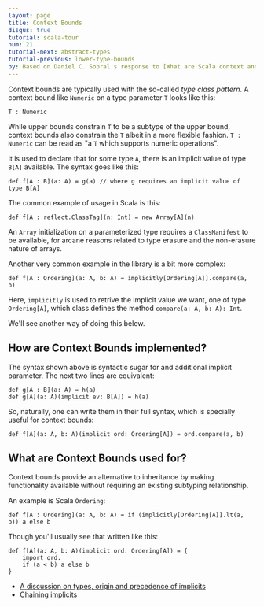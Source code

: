 ```yaml
---
layout: page
title: Context Bounds
disqus: true
tutorial: scala-tour
num: 21
tutorial-next: abstract-types
tutorial-previous: lower-type-bounds
by: Based on Daniel C. Sobral's response to [What are Scala context and view bounds?](http://stackoverflow.com/q/4465948/53013) (CC-BY-SA 3.0)
---
```


Context bounds are typically used with the so-called _type class pattern_.
A context bound like `Numeric` on a type parameter `T` looks like this:

    T : Numeric

While upper bounds constrain `T` to be a subtype of the upper bound,
context bounds also constrain the `T` albeit in a more flexible fashion.
`T : Numeric` can be read as "a `T` which supports numeric operations".

It is used to declare that for some type `A`, there is an
implicit value of type `B[A]` available. The syntax goes like this:

    def f[A : B](a: A) = g(a) // where g requires an implicit value of type B[A]

The common example of usage in Scala is this:

    def f[A : reflect.ClassTag](n: Int) = new Array[A](n)

An `Array` initialization on a parameterized type requires a `ClassManifest` to
be available, for arcane reasons related to type erasure and the non-erasure
nature of arrays.

Another very common example in the library is a bit more complex:

    def f[A : Ordering](a: A, b: A) = implicitly[Ordering[A]].compare(a, b)

Here, `implicitly` is used to retrive the implicit value we want, one of type
`Ordering[A]`, which class defines the method `compare(a: A, b: A): Int`.

We'll see another way of doing this below.

How are Context Bounds implemented?
---------------------------------------------------

The syntax shown above is syntactic sugar for and additional implicit parameter.
The next two lines are equivalent:

    def g[A : B](a: A) = h(a)
    def g[A](a: A)(implicit ev: B[A]) = h(a)

So, naturally, one can write them in their full syntax, which is specially
useful for context bounds:

    def f[A](a: A, b: A)(implicit ord: Ordering[A]) = ord.compare(a, b)

What are Context Bounds used for?
---------------------------------

Context bounds provide an alternative to inheritance by making functionality
available without requiring an existing subtyping relationship.

An example is Scala `Ordering`:

    def f[A : Ordering](a: A, b: A) = if (implicitly[Ordering[A]].lt(a, b)) a else b

Though you'll usually see that written like this:

    def f[A](a: A, b: A)(implicit ord: Ordering[A]) = {
        import ord._
        if (a < b) a else b
    }

* [A discussion on types, origin and precedence of implicits](finding-implicits.html)
* [Chaining implicits](chaining-implicits.html)
